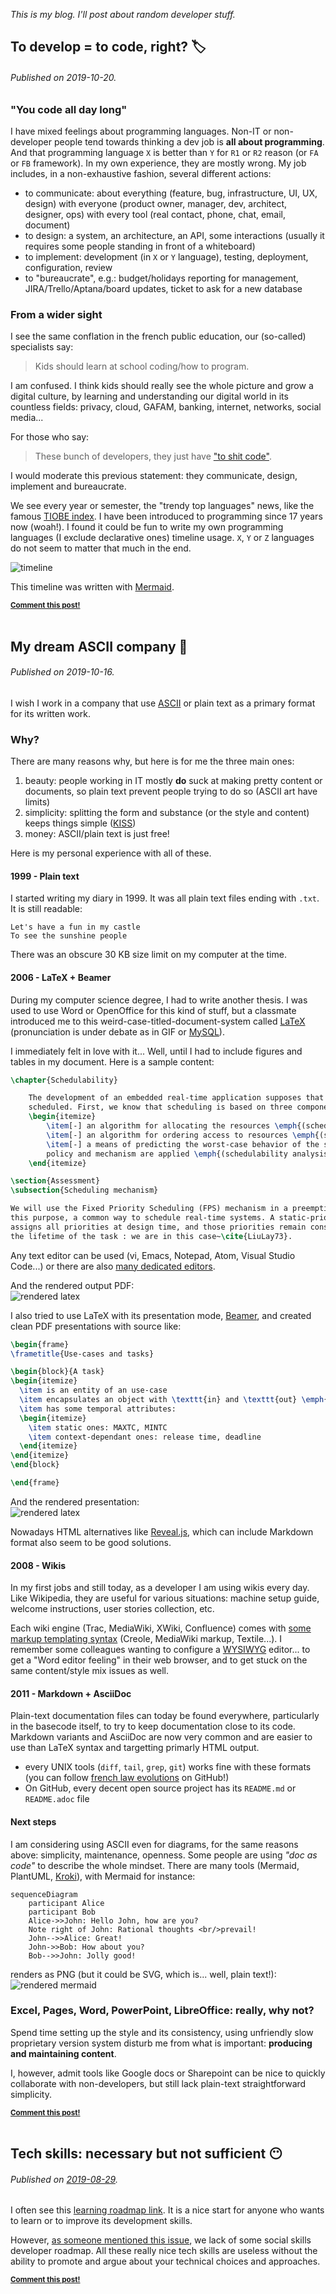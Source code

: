 _This is my blog. I'll post about random developer stuff._

<!-- template:
_________________________________

// two ## are needed for permalink
## Title... :emoji:
###### Published on 2019-xx-xx.

Text

<small><strong>[Comment this post!](https://github.com/glae/blog/issues/new?title=Comment%20on%202019-xx-xx%20post&assignee=glae)</strong></small><br><br>

-->



## To develop = to code, right? :label:
###### Published on 2019-10-20.

### "You code all day long"

I have mixed feelings about programming languages. Non-IT or non-developer people tend towards thinking a dev job is **all about programming**. And that programming language `X` is better than `Y` for `R1` or `R2` reason (or `FA` or `FB` framework). In my own experience, they are mostly wrong. My job includes, in a non-exhaustive fashion, several different actions: 
- to communicate: about everything (feature, bug, infrastructure, UI, UX, design) with everyone (product owner, manager, dev, architect, designer, ops) with every tool (real contact, phone, chat, email, document) 
- to design: a system, an architecture, an API, some interactions (usually it requires some people standing in front of a whiteboard)
- to implement: development (in `X` or `Y` language), testing, deployment, configuration, review
- to "bureaucrate", e.g.: budget/holidays reporting for management, JIRA/Trello/Aptana/board updates, ticket to ask for a new database

### From a wider sight

I see the same conflation in the french public education, our (so-called) specialists say:
> Kids should learn at school coding/how to program.

I am confused. I think kids should really see the whole picture and grow a digital culture, by learning and understanding our digital world in its countless fields: privacy, cloud, GAFAM, banking, internet, networks, social media...

For those who say:
> These bunch of developers, they just have ["to shit code"](http://www.quickmeme.com/img/7c/7c0cc2ef5055864b867487205e7e8b08f0776077fd1570149809119163a4a15a.jpg).

I would moderate this previous statement: they communicate, design, implement and bureaucrate.

We see every year or semester, the "trendy top languages" news, like the famous [TIOBE index](https://www.tiobe.com/tiobe-index/). I have been introduced to programming since 17 years now (woah!). I found it could be fun to write my own programming languages (I exclude declarative ones) timeline usage. `X`, `Y` or `Z` languages do not seem to matter that much in the end. 

<!--
gantt 
title Programming languages I can or could write
dateFormat  YYYY-MM

section Current
JavaScript    :active, 2002-12,2003-06
JavaScript    :active, 2009-01,2019-09

Java          :active1, 2003-01,2019-09

Bash          :active, 2004-10,2019-09

TypeScript    :active1, 2018-05,2019-09


section Rusty-or-rookie
PHP           :done, 2003-03, 2004-06
PHP           :done, 2018-11, 2018-12

C             :done, 2004-10,2006-03

Visual Basic  :done, 2005-04, 2005-06

Occam         :done, 2005-10,2005-11

C++           :done, 2005-10,2006-03

C♯            :done, 2005-10,2006-03

Ada           :done, 2006-02,2006-03

Python        :done, 2006-04,2006-06
Python        :done, 2017-05,2017-06
Python        :done, 2019-03,2019-05

ActionScript  :done, 2009-07,2010-10

Scala         :done, 2014-12,2019-07

Objective C   :done, 2015-07,2017-12

Swift         :done, 2016-01,2017-12
-->

![timeline](2019-10-20-timeline.svg "timeline")

This timeline was written with [Mermaid](https://mermaidjs.github.io/#/).

<small><strong>[Comment this post!](https://github.com/glae/blog/issues/new?title=Comment%20on%202019-10-20%20post&assignee=glae)</strong></small><br><br>




## My dream ASCII company :page_with_curl:
###### Published on 2019-10-16.

I wish I work in a company that use [ASCII](https://en.wikipedia.org/wiki/ASCII) or plain text as a primary format for its written work. 

### Why?

There are many reasons why, but here is for me the three main ones:
1. beauty: people working in IT mostly **do** suck at making pretty content or documents, so plain text prevent people trying to do so (ASCII art have limits)
1. simplicity: splitting the form and substance (or the style and content) keeps things simple ([KISS](https://en.wikipedia.org/wiki/KISS_principle))
1. money: ASCII/plain text is just free! 

Here is my personal experience with all of these. 

#### 1999 - Plain text

I started writing my diary in 1999. It was all plain text files ending with `.txt`. It is still readable: 
```
Let's have a fun in my castle
To see the sunshine people
```
There was an obscure 30 KB size limit on my computer at the time.  

#### 2006 - LaTeX + Beamer

During my computer science degree, I had to write another thesis. I was used to use Word or OpenOffice for this kind of stuff, but a classmate introduced me to this weird-case-titled-document-system called [LaTeX](https://en.wikipedia.org/wiki/LaTeX) (pronunciation is under debate as in GIF or [MySQL](https://dev.mysql.com/doc/refman/5.7/en/what-is-mysql.html)).

I immediately felt in love with it... Well, until I had to include figures and tables in my document. Here is a sample content: 
```latex
\chapter{Schedulability}

	The development of an embedded real-time application supposes that it needs to be 
    scheduled. First, we know that scheduling is based on three components:
	\begin{itemize}
		\item[-] an algorithm for allocating the resources \emph{(scheduling mechanism)}
		\item[-] an algorithm for ordering access to resources \emph{(scheduling policy)}
		\item[-] a means of predicting the worst-case behavior of the system when the 
        policy and mechanism are applied \emph{(schedulability analysis)}
	\end{itemize}

\section{Assessment}
\subsection{Scheduling mechanism}

We will use the Fixed Priority Scheduling (FPS) mechanism in a preemptive scheme for 
this purpose, a common way to schedule real-time systems. A static-priority algorithm 
assigns all priorities at design time, and those priorities remain constants for 
the lifetime of the task : we are in this case~\cite{LiuLay73}. 
```
Any text editor can be used (vi, Emacs, Notepad, Atom, Visual Studio Code...) or there are also [many dedicated editors](https://en.wikipedia.org/wiki/Comparison_of_TeX_editors).  

And the rendered output PDF:
<br>
![rendered latex](2019-10-16-a.png "rendered latex")

I also tried to use LaTeX with its presentation mode, [Beamer](https://github.com/josephwright/beamer), and created clean PDF presentations with source like: 
```latex
\begin{frame}
\frametitle{Use-cases and tasks}

\begin{block}{A task}
\begin{itemize}
  \item is an entity of an use-case
  \item encapsulates an object with \texttt{in} and \texttt{out} \emph{ports} to communicate
  \item has some temporal attributes:
  \begin{itemize}
    \item static ones: MAXTC, MINTC
    \item context-dependant ones: release time, deadline
  \end{itemize}
\end{itemize}
\end{block}

\end{frame}
```
And the rendered presentation:
<br>
![rendered latex](2019-10-16-b.png "rendered latex")

Nowadays HTML alternatives like [Reveal.js](https://github.com/hakimel/reveal.js), which can include Markdown format also seem to be good solutions.

#### 2008 - Wikis

In my first jobs and still today, as a developer I am using wikis every day. Like Wikipedia, they are useful for various situations: machine setup guide, welcome instructions, user stories collection, etc. 

Each wiki engine (Trac, MediaWiki, XWiki, Confluence) comes with [some markup templating syntax](https://en.wikipedia.org/wiki/Lightweight_markup_language) (Creole, MediaWiki markup, Textile...). I remember some colleagues wanting to configure a [WYSIWYG](https://en.wikipedia.org/wiki/WYSIWYG) editor... to get a "Word editor feeling" in their web browser, and to get stuck on the same content/style mix issues as well. 

#### 2011 - Markdown + AsciiDoc

Plain-text documentation files can today be found everywhere, particularly in the basecode itself, to try to keep documentation close to its code. Markdown variants and AsciiDoc are now very common and are easier to use than LaTeX syntax and targetting primarly HTML output. 

- every UNIX tools (`diff`, `tail`, `grep`, `git`) works fine with these formats (you can follow [french law evolutions](https://github.com/lexlib) on GitHub!)
- On GitHub, every decent open source project has its `README.md` or `README.adoc` file 

#### Next steps

I am considering using ASCII even for diagrams, for the same reasons above: simplicity, maintenance, openness. Some people are using *"doc as code"* to describe the whole mindset. There are many tools (Mermaid, PlantUML, [Kroki](https://kroki.io/)), with Mermaid for instance:
```mermaid
sequenceDiagram
    participant Alice
    participant Bob
    Alice->>John: Hello John, how are you?
    Note right of John: Rational thoughts <br/>prevail!
    John-->>Alice: Great!
    John->>Bob: How about you?
    Bob-->>John: Jolly good!
```

renders as PNG (but it could be SVG, which is... well, plain text!): 
<br>
![rendered mermaid](2019-10-16-c.png "rendered mermaid")


### Excel, Pages, Word, PowerPoint, LibreOffice: really, why not?

Spend time setting up the style and its consistency, using unfriendly slow proprietary version system disturb me from what is important: **producing and maintaining content**.

I, however, admit tools like Google docs or Sharepoint can be nice to quickly collaborate with non-developers, but still lack plain-text straightforward simplicity.


<small><strong>[Comment this post!](https://github.com/glae/blog/issues/new?title=Comment%20on%202019-10-16%20post&assignee=glae)</strong></small><br><br>



## Tech skills: necessary but not sufficient :no_mouth:
###### Published on [2019-08-29](https://xkcd.com/1179/).

I often see this [learning roadmap link](https://github.com/kamranahmedse/developer-roadmap). It is a nice start for anyone who wants to learn or to improve its development skills. 

However, [as someone mentioned this issue](https://github.com/kamranahmedse/developer-roadmap/issues/40), we lack of some social skills developer roadmap. All these really nice tech skills are useless without the ability to promote and argue about your technical choices and approaches. 

<small><strong>[Comment this post!](https://github.com/glae/blog/issues/new?title=Comment%20on%202019-08-29%20post&assignee=glae)</strong></small><br><br>
